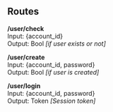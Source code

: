 ## Routes

**/user/check**   
Input: {account_id}   
Output: Bool *[if user exists or not]*

**/user/create**   
Input: {account_id, password}   
Output: Bool *[if user is created]*

**/user/login**   
Input: {account_id, password}   
Output: Token *[Session token]*